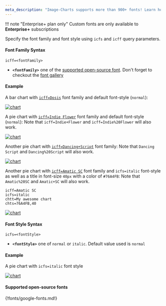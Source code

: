 ```yaml
---
meta_description: "Image-Charts supports more than 900+ fonts! Learn how to customize your chart fonts."
---
```

!!! note "Enterprise+ plan only"
    Custom fonts are only available to **Enterprise+** subscriptions

Specify the font family and font style using `icfs` and `icff` query parameters.

#### Font Family Syntax

```
icff=<fontFamily>
```

- **`<fontFamily>`** one of the [supported open-source font](#supported-open-source-fonts). Don't forget to checkout the [font gallery](https://fonts.google.com/)

#### Example

A bar chart with [`icff=Dosis`](https://fonts.google.com/specimen/Dosis) font family and default font-style (`normal`):

[![chart](https://image-charts.com/chart?chbh=30%2C20%2C20&chco=FFB754%7CF9B6C5%7CB5D2F4%7CDAEDE9%7CE1DAED&chd=t%3A22%2C32%2C11%2C27%2C8&chds=0%2C40&chl=Jan%7CFeb%7CMar%7CApr%7CMay&chs=400x400&cht=bvg&chxl=1%3A%7CMonths%7C3%3A%7CScore&chxp=1%2C50%7C3%2C50&chxt=x%2Cx%2Cy%2Cy&icac=documentation&icff=Dosis&icfs=normal&icretina=1&ichm=cf589d5500bf756b449ec775cf26bf559bac76cb03c914b3574b8e9ace83168e)](https://editor.image-charts.com/chart?chbh=30%2C20%2C20&chco=FFB754%7CF9B6C5%7CB5D2F4%7CDAEDE9%7CE1DAED&chd=t%3A22%2C32%2C11%2C27%2C8&chds=0%2C40&chl=Jan%7CFeb%7CMar%7CApr%7CMay&chs=400x400&cht=bvg&chxl=1%3A%7CMonths%7C3%3A%7CScore&chxp=1%2C50%7C3%2C50&chxt=x%2Cx%2Cy%2Cy&icac=documentation&icff=Dosis&icfs=normal&icretina=1&ichm=cf589d5500bf756b449ec775cf26bf559bac76cb03c914b3574b8e9ace83168e)


A pie chart with [`icff=Indie Flower`](https://fonts.google.com/specimen/Indie+Flower) font family and default font-style (`normal`):
Note that `icff=Indie+Flower` and `icff=Indie%20Flower` will also work.

[![chart](https://image-charts.com/chart?chco=EA469E%2C03A9F4%2CFFC00C&chd=t%3A10%2C20%2C30&chdl=A%7CB%7CC&chl=Aaaa%7CBbbb%7CCccc&chli=95K%E2%82%AC&chs=700x400&cht=pd&chts=333333%2C20&chtt=This%20is%20a%20test&icac=documentation&icff=Indie%20Flower&icretina=1&ichm=ca74dfe264c4f16f985745f3387137ae82de11ffa49356691a2e96d9b3a607f9)](https://editor.image-charts.com/chart?chco=EA469E%2C03A9F4%2CFFC00C&chd=t%3A10%2C20%2C30&chdl=A%7CB%7CC&chl=Aaaa%7CBbbb%7CCccc&chli=95K%E2%82%AC&chs=700x400&cht=pd&chts=333333%2C20&chtt=This%20is%20a%20test&icac=documentation&icff=Indie%20Flower&icretina=1&ichm=ca74dfe264c4f16f985745f3387137ae82de11ffa49356691a2e96d9b3a607f9)



Another pie chart with [`icff=Dancing+Script`](https://fonts.google.com/specimen/Dancing+Script) font family:
Note that `Dancing Script` and `Dancing%20Script` will also work.

[![chart](https://image-charts.com/chart?chco=EA469E%2C03A9F4%2CFFC00C&chd=t%3A10%2C20%2C30&chdl=A%7CB%7CC&chl=Hello%7CWorld%7CLife%20is%20good&chli=95K%E2%82%AC&chs=700x400&cht=pd&chtt=My%20awesome%20chart&icac=documentation&icff=Dancing%20Script&icretina=1&ichm=f9b24f7609fdfa61607264c79b52cfabbfdef8889329630a7217bb684b44dd24)](https://editor.image-charts.com/chart?chco=EA469E%2C03A9F4%2CFFC00C&chd=t%3A10%2C20%2C30&chdl=A%7CB%7CC&chl=Hello%7CWorld%7CLife%20is%20good&chli=95K%E2%82%AC&chs=700x400&cht=pd&chtt=My%20awesome%20chart&icac=documentation&icff=Dancing%20Script&icretina=1&ichm=f9b24f7609fdfa61607264c79b52cfabbfdef8889329630a7217bb684b44dd24)


Another pie chart with [`icff=Amatic SC`](https://fonts.google.com/specimen/Dancing+Script) font family and `icfs=italic` font-style as well as a title in font-size `40px` with a color of `#76A4FB`:
Note that `Amatic%20SC` and `Amatic+SC` will also work.

```
icff=Amatic SC
icfs=italic
chtt=My awesome chart
chts=76A4FB,40
```

[![chart](https://image-charts.com/chart?chco=EA469E%2C03A9F4%2CFFC00C&chd=t%3A10%2C20%2C30&chdl=A%7CB%7CC&chl=Hello%7CWorld%7CLife%20is%20good&chli=95K%E2%82%AC&chs=700x400&cht=pd&chts=76A4FB%2C40&chtt=My%20awesome%20chart&icac=documentation&icff=Amatic%20SC&icfs=italic&icretina=1&ichm=c189ed8b766b733104ef66674f9b812fb8622cc956912613015aa5553e1a72bb)](https://editor.image-charts.com/chart?chco=EA469E%2C03A9F4%2CFFC00C&chd=t%3A10%2C20%2C30&chdl=A%7CB%7CC&chl=Hello%7CWorld%7CLife%20is%20good&chli=95K%E2%82%AC&chs=700x400&cht=pd&chts=76A4FB%2C40&chtt=My%20awesome%20chart&icac=documentation&icff=Amatic%20SC&icfs=italic&icretina=1&ichm=c189ed8b766b733104ef66674f9b812fb8622cc956912613015aa5553e1a72bb)

#### Font Style Syntax
```
icfs=<fontStyle>
```

- **`<fontStyle>`** one of `normal` or `italic`. Default value used is `normal`

#### Example

A pie chart with `icfs=italic` font style

[![chart](https://image-charts.com/chart?chco=EA469E%2C03A9F4%2CFFC00C&chd=t%3A10%2C20%2C30&chdl=A%7CB%7Cc&chl=Aaaa%7CBbbb%7CCccc&chli=95K%E2%82%AC&chs=700x200&cht=pd&icac=documentation&icff=Roboto&icfs=italic&icretina=1&ichm=9412df600af2d648f01becb45a731c2c4fb87cc60e643ce2c376f904386d7577)](https://editor.image-charts.com/chart?chco=EA469E%2C03A9F4%2CFFC00C&chd=t%3A10%2C20%2C30&chdl=A%7CB%7Cc&chl=Aaaa%7CBbbb%7CCccc&chli=95K%E2%82%AC&chs=700x200&cht=pd&icac=documentation&icff=Roboto&icfs=italic&icretina=1&ichm=9412df600af2d648f01becb45a731c2c4fb87cc60e643ce2c376f904386d7577)


#### Supported open-source fonts

{!fonts/google-fonts.md!}
